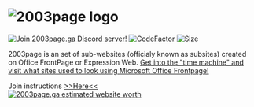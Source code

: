 # ![2003page logo](http://2003page.ga/index_files/image001.gif)
<a href="https://discord.gg/GX4hcNb"><img src="https://discordapp.com/api/guilds/579040973821181953/embed.png" alt="Join 2003page.ga Discord server!"/></a> [![CodeFactor](https://www.codefactor.io/repository/github/2003tech/2003page.ga/badge)](https://www.codefactor.io/repository/github/2003tech/2003page.ga) ![Size](https://img.shields.io/github/repo-size/2003tech/2003page.ga)


2003page is an set of sub-websites (officialy known as subsites) created on Office FrontPage or Expression Web. [Get into the "time machine" and visit what sites used to look using Microsoft Office Frontpage!](http://2003page.ga)


Join instructions [>>Here<<](tlwxpuser/join.md)<br>
<a href="https://www.siteprice.org/website-worth/2003page.ga"><img border='0' src='https://www.siteprice.org/widgets/2/2003page.ga.png' alt='2003page.ga estimated website worth' usemap='#spmap'><map name='spmap'><area shape='circle' coords='60,60,30' alt='2003page.ga domain value' href='https://www.siteprice.org/website-worth/2003page.ga'><area shape='circle' coords='60,60,60' alt='website worth calculator' href='https://www.siteprice.org/'></map></a>
